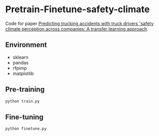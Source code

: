 # Pretrain-Finetune-safety-climate


Code for paper [Predicting trucking accidents with truck drivers 'safety climate perception across companies: A transfer learning approach](https://arxiv.org/abs/2402.12417).

## Environment
- sklearn
- pandas
- rfpimp
- matplotlib




## Pre-training


```bash 
python train.py
```


## Fine-tuning


```bash 
python finetune.py
```
